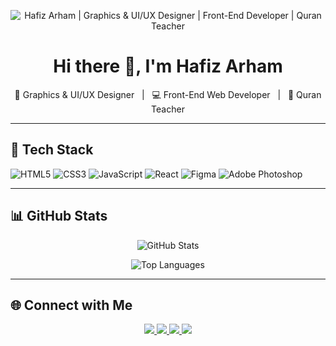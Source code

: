 <p align="center">
  <img src="https://raw.githubusercontent.com/hafizarham/hafizarham/main/banner.png" alt="Hafiz Arham | Graphics & UI/UX Designer | Front-End Developer | Quran Teacher" />
</p>

<h1 align="center">Hi there 👋, I'm Hafiz Arham</h1>

<p align="center">
🎨 Graphics & UI/UX Designer &nbsp; | &nbsp; 💻 Front-End Web Developer &nbsp; | &nbsp; 📖 Quran Teacher  
</p>

---

## 🚀 Tech Stack

![HTML5](https://img.shields.io/badge/HTML5-E34F26?style=for-the-badge&logo=html5&logoColor=white)
![CSS3](https://img.shields.io/badge/CSS3-1572B6?style=for-the-badge&logo=css3&logoColor=white)
![JavaScript](https://img.shields.io/badge/JavaScript-FFD700?style=for-the-badge&logo=javascript&logoColor=black)
![React](https://img.shields.io/badge/React-61DAFB?style=for-the-badge&logo=react&logoColor=black)
![Figma](https://img.shields.io/badge/Figma-F24E1E?style=for-the-badge&logo=figma&logoColor=white)
![Adobe Photoshop](https://img.shields.io/badge/Photoshop-31A8FF?style=for-the-badge&logo=adobephotoshop&logoColor=white)

---

## 📊 GitHub Stats

<p align="center">
  <img src="https://github-readme-stats.vercel.app/api?username=hafizarham&show_icons=true&theme=default" alt="GitHub Stats" />
</p>

<p align="center">
  <img src="https://github-readme-stats.vercel.app/api/top-langs/?username=hafizarham&layout=compact" alt="Top Languages" />
</p>

---

## 🌐 Connect with Me

<p align="center">
  <a href="https://yourportfolio.com">
    <img src="https://img.shields.io/badge/Portfolio-%230077FF.svg?style=for-the-badge&logo=google-chrome&logoColor=white" />
  </a>
  <a href="https://linkedin.com/in/yourusername">
    <img src="https://img.shields.io/badge/LinkedIn-%230077B5.svg?style=for-the-badge&logo=linkedin&logoColor=white" />
  </a>
  <a href="https://behance.net/yourusername">
    <img src="https://img.shields.io/badge/Behance-%231769FF.svg?style=for-the-badge&logo=behance&logoColor=white" />
  </a>
  <a href="mailto:yourmail@example.com">
    <img src="https://img.shields.io/badge/Email-D14836?style=for-the-badge&logo=gmail&logoColor=white" />
  </a>
</p>
